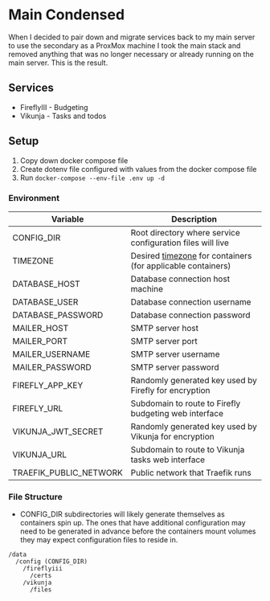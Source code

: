 # Main Condensed

When I decided to pair down and migrate services back to my main server to use the secondary as a ProxMox machine I took the main stack and removed anything that was no longer necessary or already running on the main server. This is the result.

## Services

- FireflyIII - Budgeting
- Vikunja - Tasks and todos

## Setup

1. Copy down docker compose file
2. Create dotenv file configured with values from the docker compose file
3. Run `docker-compose --env-file .env up -d`

### Environment

| Variable               | Description                                                                                                                 |
| ---------------------- | --------------------------------------------------------------------------------------------------------------------------- |
| CONFIG_DIR             | Root directory where service configuration files will live                                                                  |
| TIMEZONE               | Desired [timezone](https://en.wikipedia.org/wiki/List_of_tz_database_time_zones) for containers (for applicable containers) |
| DATABASE_HOST          | Database connection host machine                                                                                            |
| DATABASE_USER          | Database connection username                                                                                                |
| DATABASE_PASSWORD      | Database connection password                                                                                                |
| MAILER_HOST            | SMTP server host                                                                                                            |
| MAILER_PORT            | SMTP server port                                                                                                            |
| MAILER_USERNAME        | SMTP server username                                                                                                        |
| MAILER_PASSWORD        | SMTP server password                                                                                                        |
| FIREFLY_APP_KEY        | Randomly generated key used by Firefly for encryption                                                                       |
| FIREFLY_URL            | Subdomain to route to Firefly budgeting web interface                                                                       |
| VIKUNJA_JWT_SECRET     | Randomly generated key used by Vikunja for encryption                                                                       |
| VIKUNJA_URL            | Subdomain to route to Vikunja tasks web interface                                                                           |
| TRAEFIK_PUBLIC_NETWORK | Public network that Traefik runs                                                                                            |

### File Structure

- CONFIG_DIR subdirectories will likely generate themselves as containers spin up. The ones that have additional configuration may need to be generated in advance before the containers mount volumes they may expect configuration files to reside in.

```
/data
  /config (CONFIG_DIR)
    /fireflyiii
      /certs
    /vikunja
      /files
```
